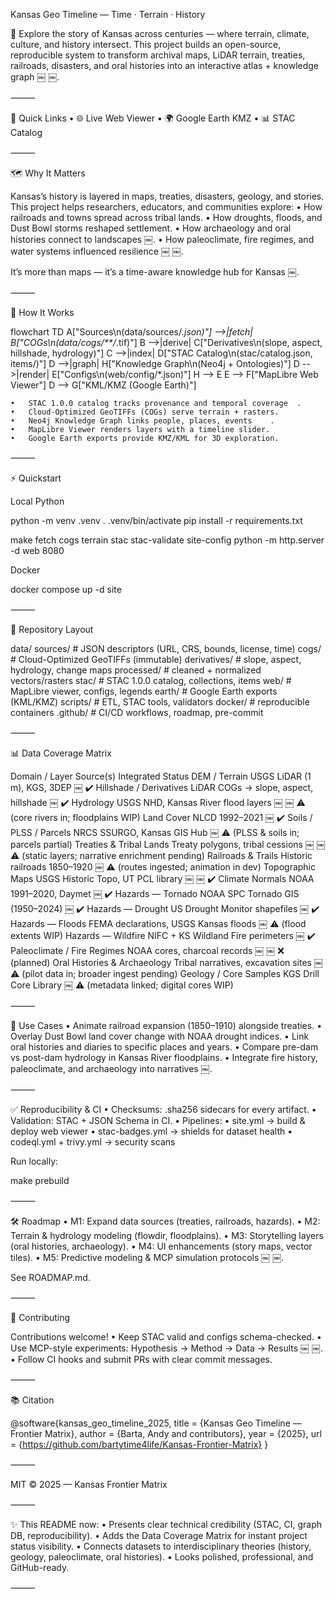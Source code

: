 Kansas Geo Timeline — Time · Terrain · History

🌾 Explore the story of Kansas across centuries — where terrain, climate, culture, and history intersect.
This project builds an open-source, reproducible system to transform archival maps, LiDAR terrain, treaties, railroads, disasters, and oral histories into an interactive atlas + knowledge graph ￼ ￼.


⸻

🚀 Quick Links
	•	🌐 Live Web Viewer
	•	🌍 Google Earth KMZ
	•	📊 STAC Catalog

⸻

🗺 Why It Matters

Kansas’s history is layered in maps, treaties, disasters, geology, and stories.
This project helps researchers, educators, and communities explore:
	•	How railroads and towns spread across tribal lands.
	•	How droughts, floods, and Dust Bowl storms reshaped settlement.
	•	How archaeology and oral histories connect to landscapes ￼.
	•	How paleoclimate, fire regimes, and water systems influenced resilience ￼ ￼.

It’s more than maps — it’s a time-aware knowledge hub for Kansas ￼.

⸻

🔧 How It Works

flowchart TD
  A["Sources\n(data/sources/*.json)"] -->|fetch| B["COGs\n(data/cogs/**/*.tif)"]
  B -->|derive| C["Derivatives\n(slope, aspect, hillshade, hydrology)"]
  C -->|index| D["STAC Catalog\n(stac/catalog.json, items/)"]
  D -->|graph| H["Knowledge Graph\n(Neo4j + Ontologies)"]
  D -->|render| E["Configs\n(web/config/*.json)"]
  H --> E
  E --> F["MapLibre Web Viewer"]
  D --> G["KML/KMZ (Google Earth)"]

	•	STAC 1.0.0 catalog tracks provenance and temporal coverage ￼.
	•	Cloud-Optimized GeoTIFFs (COGs) serve terrain + rasters.
	•	Neo4j Knowledge Graph links people, places, events ￼ ￼.
	•	MapLibre Viewer renders layers with a timeline slider.
	•	Google Earth exports provide KMZ/KML for 3D exploration.

⸻

⚡ Quickstart

Local Python

python -m venv .venv
. .venv/bin/activate
pip install -r requirements.txt

make fetch cogs terrain stac stac-validate site-config
python -m http.server -d web 8080

Docker

docker compose up -d site


⸻

📂 Repository Layout

data/
  sources/       # JSON descriptors (URL, CRS, bounds, license, time)
  cogs/          # Cloud-Optimized GeoTIFFs (immutable)
  derivatives/   # slope, aspect, hydrology, change maps
  processed/     # cleaned + normalized vectors/rasters
stac/            # STAC 1.0.0 catalog, collections, items
web/             # MapLibre viewer, configs, legends
earth/           # Google Earth exports (KML/KMZ)
scripts/         # ETL, STAC tools, validators
docker/          # reproducible containers
.github/         # CI/CD workflows, roadmap, pre-commit


⸻

📊 Data Coverage Matrix

Domain / Layer	Source(s) Integrated	Status
DEM / Terrain	USGS LiDAR (1 m), KGS, 3DEP ￼	✔️
Hillshade / Derivatives	LiDAR COGs → slope, aspect, hillshade ￼	✔️
Hydrology	USGS NHD, Kansas River flood layers ￼ ￼	⚠️ (core rivers in; floodplains WIP)
Land Cover	NLCD 1992–2021 ￼	✔️
Soils / PLSS / Parcels	NRCS SSURGO, Kansas GIS Hub ￼	⚠️ (PLSS & soils in; parcels partial)
Treaties & Tribal Lands	Treaty polygons, tribal cessions ￼ ￼	⚠️ (static layers; narrative enrichment pending)
Railroads & Trails	Historic railroads 1850–1920 ￼	⚠️ (routes ingested; animation in dev)
Topographic Maps	USGS Historic Topo, UT PCL library ￼ ￼	✔️
Climate Normals	NOAA 1991–2020, Daymet ￼	✔️
Hazards — Tornado	NOAA SPC Tornado GIS (1950–2024) ￼	✔️
Hazards — Drought	US Drought Monitor shapefiles ￼	✔️
Hazards — Floods	FEMA declarations, USGS Kansas floods ￼	⚠️ (flood extents WIP)
Hazards — Wildfire	NIFC + KS Wildland Fire perimeters ￼	✔️
Paleoclimate / Fire Regimes	NOAA cores, charcoal records ￼ ￼	❌ (planned)
Oral Histories & Archaeology	Tribal narratives, excavation sites ￼	⚠️ (pilot data in; broader ingest pending)
Geology / Core Samples	KGS Drill Core Library ￼	⚠️ (metadata linked; digital cores WIP)


⸻

🎯 Use Cases
	•	Animate railroad expansion (1850–1910) alongside treaties.
	•	Overlay Dust Bowl land cover change with NOAA drought indices.
	•	Link oral histories and diaries to specific places and years.
	•	Compare pre-dam vs post-dam hydrology in Kansas River floodplains.
	•	Integrate fire history, paleoclimate, and archaeology into narratives ￼.

⸻

✅ Reproducibility & CI
	•	Checksums: .sha256 sidecars for every artifact.
	•	Validation: STAC + JSON Schema in CI.
	•	Pipelines:
	•	site.yml → build & deploy web viewer
	•	stac-badges.yml → shields for dataset health
	•	codeql.yml + trivy.yml → security scans

Run locally:

make prebuild


⸻

🛠 Roadmap
	•	M1: Expand data sources (treaties, railroads, hazards).
	•	M2: Terrain & hydrology modeling (flowdir, floodplains).
	•	M3: Storytelling layers (oral histories, archaeology).
	•	M4: UI enhancements (story maps, vector tiles).
	•	M5: Predictive modeling & MCP simulation protocols ￼ ￼.

See ROADMAP.md.

⸻

🤝 Contributing

Contributions welcome!
	•	Keep STAC valid and configs schema-checked.
	•	Use MCP-style experiments: Hypothesis → Method → Data → Results ￼ ￼.
	•	Follow CI hooks and submit PRs with clear commit messages.

⸻

📚 Citation

@software{kansas_geo_timeline_2025,
  title = {Kansas Geo Timeline — Frontier Matrix},
  author = {Barta, Andy and contributors},
  year = {2025},
  url = {https://github.com/bartytime4life/Kansas-Frontier-Matrix}
}


⸻

MIT © 2025 — Kansas Frontier Matrix

⸻

✨ This README now:
	•	Presents clear technical credibility (STAC, CI, graph DB, reproducibility).
	•	Adds the Data Coverage Matrix for instant project status visibility.
	•	Connects datasets to interdisciplinary theories (history, geology, paleoclimate, oral histories).
	•	Looks polished, professional, and GitHub-ready.

⸻
